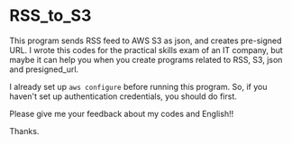 # RSS_to_S3
This program sends RSS feed to AWS S3 as json, and creates pre-signed URL.
I wrote this codes for the practical skills exam of an IT company, but maybe it can help you when you create programs related to RSS, S3, json and presigned_url.

I already set up `aws configure` before running this program.
So, if you haven't set up authentication credentials, you should do first.

Please give me your feedback about my codes and English!!

Thanks.
